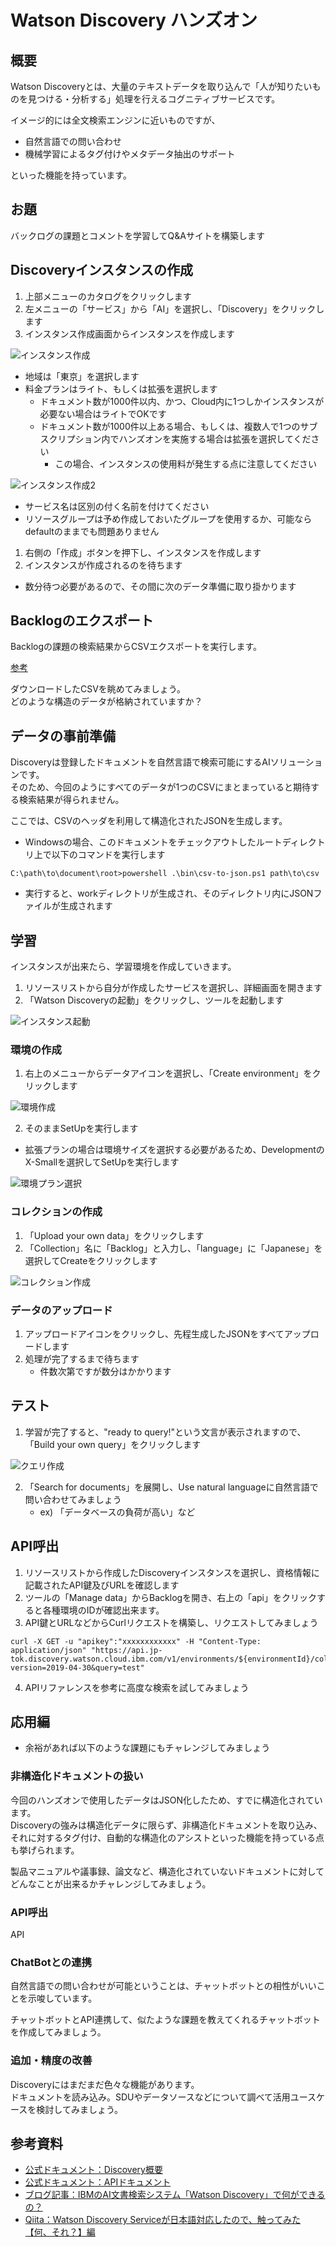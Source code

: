# Watson Discovery ハンズオン

## 概要

Watson Discoveryとは、大量のテキストデータを取り込んで「人が知りたいものを見つける・分析する」処理を行えるコグニティブサービスです。

イメージ的には全文検索エンジンに近いものですが、

- 自然言語での問い合わせ
- 機械学習によるタグ付けやメタデータ抽出のサポート

といった機能を持っています。


## お題

バックログの課題とコメントを学習してQ&Aサイトを構築します

## Discoveryインスタンスの作成

1. 上部メニューのカタログをクリックします
2. 左メニューの「サービス」から「AI」を選択し、「Discovery」をクリックします
3. インスタンス作成画面からインスタンスを作成します

![インスタンス作成](img/01-create-discovery.png)

- 地域は「東京」を選択します
- 料金プランはライト、もしくは拡張を選択します
  - ドキュメント数が1000件以内、かつ、Cloud内に1つしかインスタンスが必要ない場合はライトでOKです
  - ドキュメント数が1000件以上ある場合、もしくは、複数人で1つのサブスクリプション内でハンズオンを実施する場合は拡張を選択してください
    - この場合、インスタンスの使用料が発生する点に注意してください

![インスタンス作成2](img/02-create-discovery.png)

- サービス名は区別の付く名前を付けてください
- リソースグループは予め作成しておいたグループを使用するか、可能ならdefaultのままでも問題ありません

1. 右側の「作成」ボタンを押下し、インスタンスを作成します
2. インスタンスが作成されるのを待ちます
  - 数分待つ必要があるので、その間に次のデータ準備に取り掛かります

## Backlogのエクスポート

Backlogの課題の検索結果からCSVエクスポートを実行します。

[参考](https://support-ja.backlog.com/hc/ja/articles/360035642534)

ダウンロードしたCSVを眺めてみましょう。  
どのような構造のデータが格納されていますか？

## データの事前準備

Discoveryは登録したドキュメントを自然言語で検索可能にするAIソリューションです。  
そのため、今回のようにすべてのデータが1つのCSVにまとまっていると期待する検索結果が得られません。

ここでは、CSVのヘッダを利用して構造化されたJSONを生成します。

- Windowsの場合、このドキュメントをチェックアウトしたルートディレクトリ上で以下のコマンドを実行します

```C:\path\to\document\root>powershell .\bin\csv-to-json.ps1 path\to\csv```

- 実行すると、workディレクトリが生成され、そのディレクトリ内にJSONファイルが生成されます

## 学習

インスタンスが出来たら、学習環境を作成していきます。

1. リソースリストから自分が作成したサービスを選択し、詳細画面を開きます
2. 「Watson Discoveryの起動」をクリックし、ツールを起動します

![インスタンス起動](img/03-open-tools.png)

### 環境の作成

1. 右上のメニューからデータアイコンを選択し、「Create environment」をクリックします

![環境作成](img/04-create-collection.png)

2. そのままSetUpを実行します
  - 拡張プランの場合は環境サイズを選択する必要があるため、DevelopmentのX-Smallを選択してSetUpを実行します

![環境プラン選択](img/05-select-collection-type.png)

### コレクションの作成

1. 「Upload your own data」をクリックします
2. 「Collection」名に「Backlog」と入力し、「language」に「Japanese」を選択してCreateをクリックします

![コレクション作成](img/06-create-collection.png)

### データのアップロード

1. アップロードアイコンをクリックし、先程生成したJSONをすべてアップロードします
2. 処理が完了するまで待ちます
   - 件数次第ですが数分はかかります

## テスト

1. 学習が完了すると、"ready to query!"という文言が表示されますので、「Build your own query」をクリックします

![クエリ作成](img/07-build-query.png)

2. 「Search for documents」を展開し、Use natural languageに自然言語で問い合わせてみましょう
   - ex) 「データベースの負荷が高い」など

## API呼出

1. リソースリストから作成したDiscoveryインスタンスを選択し、資格情報に記載されたAPI鍵及びURLを確認します
2. ツールの「Manage data」からBacklogを開き、右上の「api」をクリックすると各種環境のIDが確認出来ます。
3. API鍵とURLなどからCurlリクエストを構築し、リクエストしてみましょう

```
curl -X GET -u "apikey":"xxxxxxxxxxxx" -H "Content-Type: application/json" "https://api.jp-tok.discovery.watson.cloud.ibm.com/v1/environments/${environmentId}/collections/${collectionId}/query?version=2019-04-30&query=test"
```

4. APIリファレンスを参考に高度な検索を試してみましょう

## 応用編

- 余裕があれば以下のような課題にもチャレンジしてみましょう

### 非構造化ドキュメントの扱い

今回のハンズオンで使用したデータはJSON化したため、すでに構造化されています。  
Discoveryの強みは構造化データに限らず、非構造化ドキュメントを取り込み、それに対するタグ付け、自動的な構造化のアシストといった機能を持っている点も挙げられます。

製品マニュアルや議事録、論文など、構造化されていないドキュメントに対してどんなことが出来るかチャレンジしてみましょう。

### API呼出

API

### ChatBotとの連携

自然言語での問い合わせが可能ということは、チャットボットとの相性がいいことを示唆しています。

チャットボットとAPI連携して、似たような課題を教えてくれるチャットボットを作成してみましょう。

### 追加・精度の改善

Discoveryにはまだまだ色々な機能があります。  
ドキュメントを読み込み。SDUやデータソースなどについて調べて活用ユースケースを検討してみましょう。

## 参考資料

- [公式ドキュメント：Discovery概要](https://cloud.ibm.com/docs/services/discovery?topic=discovery-getting-started)
- [公式ドキュメント：APIドキュメント](https://cloud.ibm.com/apidocs/discovery/discovery)
- [ブログ記事：IBMのAI文書検索システム「Watson Discovery」で何ができるの？](https://ai-products.net/7897/ai-document-search-system-watson-discovery/)
- [Qiita：Watson Discovery Serviceが日本語対応したので、触ってみた【何、それ？】編](https://qiita.com/ishida330/items/b823d7c5b55806f04242)
